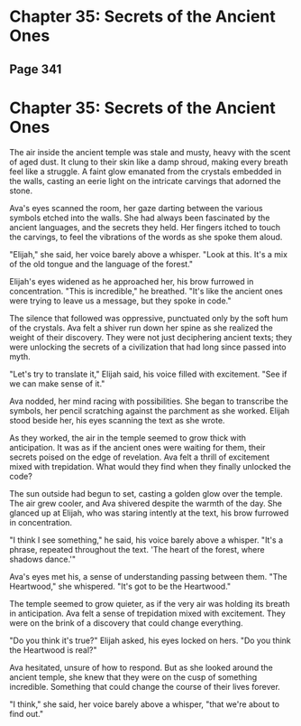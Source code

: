 # Chapter 35: Secrets of the Ancient Ones


## Page 341
# Chapter 35: Secrets of the Ancient Ones

The air inside the ancient temple was stale and musty, heavy with the scent of aged dust. It clung to their skin like a damp shroud, making every breath feel like a struggle. A faint glow emanated from the crystals embedded in the walls, casting an eerie light on the intricate carvings that adorned the stone.

Ava's eyes scanned the room, her gaze darting between the various symbols etched into the walls. She had always been fascinated by the ancient languages, and the secrets they held. Her fingers itched to touch the carvings, to feel the vibrations of the words as she spoke them aloud.

"Elijah," she said, her voice barely above a whisper. "Look at this. It's a mix of the old tongue and the language of the forest."

Elijah's eyes widened as he approached her, his brow furrowed in concentration. "This is incredible," he breathed. "It's like the ancient ones were trying to leave us a message, but they spoke in code."

The silence that followed was oppressive, punctuated only by the soft hum of the crystals. Ava felt a shiver run down her spine as she realized the weight of their discovery. They were not just deciphering ancient texts; they were unlocking the secrets of a civilization that had long since passed into myth.

"Let's try to translate it," Elijah said, his voice filled with excitement. "See if we can make sense of it."

Ava nodded, her mind racing with possibilities. She began to transcribe the symbols, her pencil scratching against the parchment as she worked. Elijah stood beside her, his eyes scanning the text as she wrote.

As they worked, the air in the temple seemed to grow thick with anticipation. It was as if the ancient ones were waiting for them, their secrets poised on the edge of revelation. Ava felt a thrill of excitement mixed with trepidation. What would they find when they finally unlocked the code?

The sun outside had begun to set, casting a golden glow over the temple. The air grew cooler, and Ava shivered despite the warmth of the day. She glanced up at Elijah, who was staring intently at the text, his brow furrowed in concentration.

"I think I see something," he said, his voice barely above a whisper. "It's a phrase, repeated throughout the text. 'The heart of the forest, where shadows dance.'"

Ava's eyes met his, a sense of understanding passing between them. "The Heartwood," she whispered. "It's got to be the Heartwood."

The temple seemed to grow quieter, as if the very air was holding its breath in anticipation. Ava felt a sense of trepidation mixed with excitement. They were on the brink of a discovery that could change everything.

"Do you think it's true?" Elijah asked, his eyes locked on hers. "Do you think the Heartwood is real?"

Ava hesitated, unsure of how to respond. But as she looked around the ancient temple, she knew that they were on the cusp of something incredible. Something that could change the course of their lives forever.

"I think," she said, her voice barely above a whisper, "that we're about to find out."
